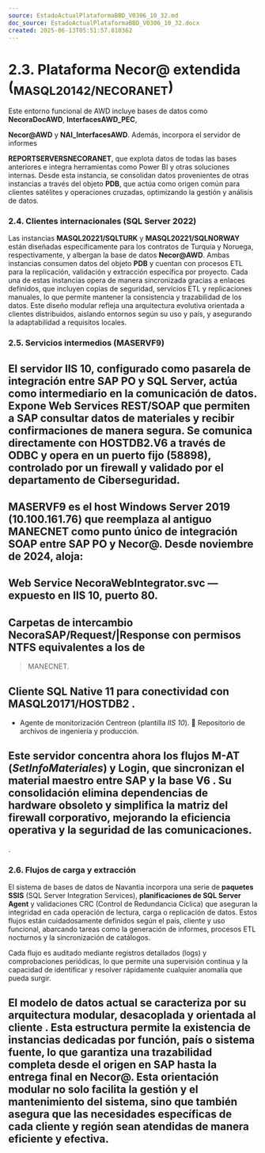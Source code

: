 ```yaml
---
source: EstadoActualPlataformaBBD_V0306_10_32.md
doc_source: EstadoActualPlataformaBBD_V0306_10_32.docx
created: 2025-06-13T05:51:57.810362
---
```

# **2.3. Plataforma Necor@ extendida (<sub>MASQL20142/NECORANET</sub>)**

Este entorno funcional de AWD incluye bases de datos como
**NecoraDocAWD**, **InterfacesAWD_PEC**,

**Necor@AWD** y **NAI_InterfacesAWD**. Además, incorpora el servidor de
informes

**REPORTSERVERSNECORANET**, que explota datos de todas las bases
anteriores e integra herramientas como Power BI y otras soluciones
internas. Desde esta instancia, se consolidan datos provenientes de
otras instancias a través del objeto **PDB**, que actúa como origen
común para clientes satélites y operaciones cruzadas, optimizando la
gestión y análisis de datos.

### 2.4. Clientes internacionales (SQL Server 2022)

Las instancias **MASQL20221/SQLTURK** y **MASQL20221/SQLNORWAY** están
diseñadas específicamente para los contratos de Turquía y Noruega,
respectivamente, y albergan la base de datos **Necor@AWD**. Ambas
instancias consumen datos del objeto **PDB** y cuentan con procesos ETL
para la replicación, validación y extracción específica por proyecto.
Cada una de estas instancias opera de manera sincronizada gracias a
enlaces definidos, que incluyen copias de seguridad, servicios ETL y
replicaciones manuales, lo que permite mantener la consistencia y
trazabilidad de los datos. Este diseño modular refleja una arquitectura
evolutiva orientada a clientes distribuidos, aislando entornos según su
uso y país, y asegurando la adaptabilidad a requisitos locales.

### 2.5. Servicios intermedios (MASERVF9)

## El servidor IIS 10, configurado como pasarela de integración entre SAP PO y SQL Server, actúa como intermediario en la comunicación de datos. Expone Web Services REST/SOAP que permiten a SAP consultar datos de materiales y recibir confirmaciones de manera segura. Se comunica directamente con HOSTDB2.V6 a través de ODBC y opera en un puerto fijo (58898), controlado por un firewall y validado por el departamento de Ciberseguridad.

## MASERVF9 es el host Windows Server 2019 (10.100.161.76) que reemplaza al antiguo MANECNET como punto único de integración SOAP entre SAP PO y Necor@. Desde noviembre de 2024, aloja:

## Web Service NecoraWebIntegrator.svc — expuesto en IIS 10, puerto 80.

## Carpetas de intercambio NecoraSAP/Request/|Response con permisos NTFS equivalentes a los de

> MANECNET.

## Cliente SQL Native 11 para conectividad con MASQL20171/HOSTDB2 .

- Agente de monitorización Centreon (plantilla *IIS 10*).  Repositorio
  de archivos de ingeniería y producción.

## Este servidor concentra ahora los flujos M-AT (*SetInfoMateriales*) y Login, que sincronizan el material maestro entre SAP y la base V6 . Su consolidación elimina dependencias de hardware obsoleto y simplifica la matriz del firewall corporativo, mejorando la eficiencia operativa y la seguridad de las comunicaciones.

.

### 2.6. Flujos de carga y extracción

El sistema de bases de datos de Navantia incorpora una serie de
**paquetes SSIS** (SQL Server Integration Services), **planificaciones
de SQL Server Agent** y validaciones CRC (Control de Redundancia
Cíclica) que aseguran la integridad en cada operación de lectura, carga
o replicación de datos. Estos flujos están cuidadosamente definidos
según el país, cliente y uso funcional, abarcando tareas como la
generación de informes, procesos ETL nocturnos y la sincronización de
catálogos.

Cada flujo es auditado mediante registros detallados (logs) y
comprobaciones periódicas, lo que permite una supervisión continua y la
capacidad de identificar y resolver rápidamente cualquier anomalía que
pueda surgir.

## El modelo de datos actual se caracteriza por su arquitectura modular, desacoplada y orientada al cliente . Esta estructura permite la existencia de instancias dedicadas por función, país o sistema fuente, lo que garantiza una trazabilidad completa desde el origen en SAP hasta la entrega final en Necor@. Esta orientación modular no solo facilita la gestión y el mantenimiento del sistema, sino que también asegura que las necesidades específicas de cada cliente y región sean atendidas de manera eficiente y efectiva.

